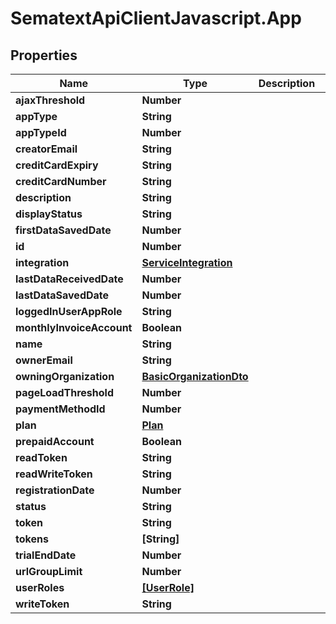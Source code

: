 # SematextApiClientJavascript.App

## Properties

| Name                      | Type                                                | Description | Notes      |
| ------------------------- | --------------------------------------------------- | ----------- | ---------- |
| **ajaxThreshold**         | **Number**                                          |             | [optional] |
| **appType**               | **String**                                          |             | [optional] |
| **appTypeId**             | **Number**                                          |             | [optional] |
| **creatorEmail**          | **String**                                          |             | [optional] |
| **creditCardExpiry**      | **String**                                          |             | [optional] |
| **creditCardNumber**      | **String**                                          |             | [optional] |
| **description**           | **String**                                          |             | [optional] |
| **displayStatus**         | **String**                                          |             | [optional] |
| **firstDataSavedDate**    | **Number**                                          |             | [optional] |
| **id**                    | **Number**                                          |             | [optional] |
| **integration**           | [**ServiceIntegration**](ServiceIntegration.md)     |             | [optional] |
| **lastDataReceivedDate**  | **Number**                                          |             | [optional] |
| **lastDataSavedDate**     | **Number**                                          |             | [optional] |
| **loggedInUserAppRole**   | **String**                                          |             | [optional] |
| **monthlyInvoiceAccount** | **Boolean**                                         |             | [optional] |
| **name**                  | **String**                                          |             | [optional] |
| **ownerEmail**            | **String**                                          |             | [optional] |
| **owningOrganization**    | [**BasicOrganizationDto**](BasicOrganizationDto.md) |             | [optional] |
| **pageLoadThreshold**     | **Number**                                          |             | [optional] |
| **paymentMethodId**       | **Number**                                          |             | [optional] |
| **plan**                  | [**Plan**](Plan.md)                                 |             | [optional] |
| **prepaidAccount**        | **Boolean**                                         |             | [optional] |
| **readToken**             | **String**                                          |             | [optional] |
| **readWriteToken**        | **String**                                          |             | [optional] |
| **registrationDate**      | **Number**                                          |             | [optional] |
| **status**                | **String**                                          |             | [optional] |
| **token**                 | **String**                                          |             | [optional] |
| **tokens**                | **[String]**                                        |             | [optional] |
| **trialEndDate**          | **Number**                                          |             | [optional] |
| **urlGroupLimit**         | **Number**                                          |             | [optional] |
| **userRoles**             | [**[UserRole]**](UserRole.md)                       |             | [optional] |
| **writeToken**            | **String**                                          |             | [optional] |
